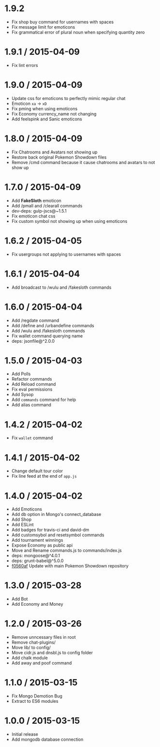 1.9.2
==================

  * Fix shop buy command for usernames with spaces
  * Fix message limit for emoticons
  * Fix grammatical error of plural noun when specifying quantity zero

1.9.1 / 2015-04-09
==================

  * Fix lint errors

1.9.0 / 2015-04-09
==================

  * Update css for emoticons to perfectly mimic regular chat
  * Emoticon `xa` -> `xD`
  * Fix pming when using emoticons
  * Fix Economy currency_name not changing
  * Add feelspink and Sanic emoticons

1.8.0 / 2015-04-09
==================

  * Fix Chatrooms and Avatars not showing up
  * Restore back original Pokemon Showdown files
  * Remove /cmd command because it cause chatrooms and avatars to not show up

1.7.0 / 2015-04-09
==================

  * Add __FakeSloth__ emoticon
  * Add /pmall and /clearall commands
  * dev-deps: gulp-jscs@~1.5.1
  * Fix emoticon chat css
  * Fix custom symbol not showing up when using emoticons

1.6.2 / 2015-04-05
==================

  * Fix usergroups not applying to usernames with spaces

1.6.1 / 2015-04-04
==================

  * Add broadcast to /wulu and /fakesloth commands

1.6.0 / 2015-04-04
==================

  * Add /regdate command
  * Add /define and /urbandefine commands
  * Add /wulu and /fakesloth commands
  * Fix wallet command querying name
  * deps: jsonfile@^2.0.0

1.5.0 / 2015-04-03
==================

  * Add Polls
  * Refactor commands
  * Add Reload command
  * Fix eval permissions
  * Add Sysop
  * Add `commands` command for help
  * Add alias command

1.4.2 / 2015-04-02
==================

  * Fix `wallet` command

1.4.1 / 2015-04-02
==================

  * Change default tour color
  * Fix line feed at the end of `app.js`

1.4.0 / 2015-04-02
==================

  * Add Emoticons
  * Add db option in Mongo's connect_database
  * Add Shop
  * Add ESLint
  * Add badges for travis-ci and david-dm
  * Add customsybol and resetsymbol commands
  * Add tournament winnings
  * Expose Economy as public api
  * Move and Rename commands.js to commands/index.js
  * deps: mongoose@^4.0.1
  * deps: grunt-babel@^5.0.0
  * [f0560af][f0560af] Update with main Pokemon Showdown repository

[f0560af]: https://github.com/FakeSloth/wulu/commit/f0560afbc739da2a6779636783f6bb8c3ec2b154

1.3.0 / 2015-03-28
==================

  * Add Bot
  * Add Economy and Money

1.2.0 / 2015-03-26
==================

  * Remove unncessary files in root
  * Remove chat-plugins/
  * Move lib/ to config/
  * Move cidr.js and dnsbl.js to config folder
  * Add chalk module
  * Add away and poof command

1.1.0 / 2015-03-15
==================

  * Fix Mongo Demotion Bug
  * Extract to ES6 modules

1.0.0 / 2015-03-15
==================

  * Initial release
  * Add mongodb database connection
